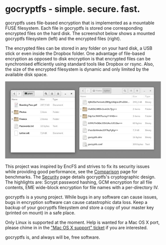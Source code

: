 gocryptfs - simple. secure. fast.
=================================

gocryptfs uses file-based encryption that is implemented as a mountable
FUSE filesystem.
Each file in gocryptfs is stored one corresponding encrypted files on the hard disk. The 
screenshot below shows a mounted gocryptfs filesystem (left) and the
encrypted files (right).

The encrypted files can be stored in any folder on your hard disk, a USB
stick or even inside the Dropbox folder. One advantage of file-based
encryption as opposed to disk encryption is that encrypted files can
be synchronised efficiently using standard tools like Dropbox or rsync.
Also, the size of the encrypted filesystem is dynamic and only limited
by the available disk space.

![](img/folders-side-by-side.jpg)

This project was inspired by EncFS and strives to fix its security
issues while providing good performance,
see the [Comparison](comparison#performance) page for benchmarks.
The [Security](security) page details gocryptfs's cryptographic design.
The highlights are: Scrypt password hashing, GCM encryption for all
file contents, EME wide-block encryption for file names with a per-directory
IV.

gocryptfs is a young project. While bugs in any software can cause issues,
bugs in encryption software can cause catastrophic data loss. Keep a backup
of your gocryptfs filesystem *and* store a copy of your master key (printed
on mount) in a safe place.

Only Linux is supported at the moment. Help is wanted for a Mac OS X port,
please chime in in the ["Mac OS X support" ticket](https://github.com/rfjakob/gocryptfs/issues/15)
if you are interested.

gocryptfs is, and always will be, free software.
